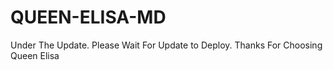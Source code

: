 # QUEEN-ELISA-MD
Under The Update. 
Please Wait For Update to Deploy. 
Thanks For Choosing Queen Elisa 

